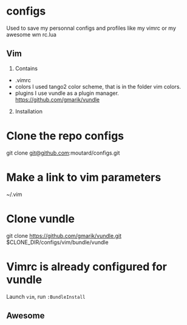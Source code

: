 configs
=======

Used to save my personnal configs and profiles like my vimrc or my awesome wm rc.lua

Vim
---
1. Contains
- .vimrc
- colors
I used tango2 color scheme, that is in the folder vim colors.
- plugins
I use vundle as a plugin manager.
https://github.com/gmarik/vundle

2. Installation
# Clone the repo configs
git clone git@github.com:moutard/configs.git
# Make a link to vim parameters
~/.vim
# Clone vundle
git clone https://github.com/gmarik/vundle.git $CLONE_DIR/configs/vim/bundle/vundle
# Vimrc is already configured for vundle
Launch `vim`, run `:BundleInstall`

Awesome
-------




